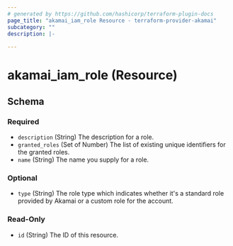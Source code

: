 ```yaml
---
# generated by https://github.com/hashicorp/terraform-plugin-docs
page_title: "akamai_iam_role Resource - terraform-provider-akamai"
subcategory: ""
description: |-
  
---
```


# akamai_iam_role (Resource)





<!-- schema generated by tfplugindocs -->
## Schema

### Required

- `description` (String) The description for a role.
- `granted_roles` (Set of Number) The list of existing unique identifiers for the granted roles.
- `name` (String) The name you supply for a role.

### Optional

- `type` (String) The role type which indicates whether it's a standard role provided by Akamai or a custom role for the account.

### Read-Only

- `id` (String) The ID of this resource.
